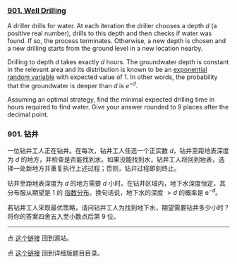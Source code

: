 ### [901. Well Drilling](https://projecteuler.net/problem=901)

A driller drills for water. At each iteration the driller chooses a depth $d$ (a positive real number), drills to this depth and then checks if water was found. If so, the process terminates. Otherwise, a new depth is chosen and a new drilling starts from the ground level in a new location nearby.

Drilling to depth $d$ takes exactly $d$ hours. The groundwater depth is constant in the relevant area and its distribution is known to be an [exponential random variable](https://en.wikipedia.org/wiki/Exponential_distribution) with expected value of $1$. In other words, the probability that the groundwater is deeper than $d$ is $e^{-d}$.

Assuming an optimal strategy, find the minimal expected drilling time in hours required to find water. Give your answer rounded to 9 places after the decimal point.

### 901. 钻井

一位钻井工人正在钻井。在每次，钻井工人任选一个正实数 $d$，钻井至距地表深度为 $d$ 的地方，并检查是否能找到水。如果没能找到水，钻井工人将回到地表，选择一处新地方并重复执行上述过程；否则，钻井过程即刻终止。

钻井至距地表深度为 $d$ 的地方需要 $d$ 小时。在钻井区域内，地下水深度恒定，其分布服从期望是 $1$ 的 [指数分布](https://zh.wikipedia.org/wiki/%E6%8C%87%E6%95%B0%E5%88%86%E5%B8%83)。换句话说，地下水的深度 $> d$ 的概率是 $\mathrm{e}^{-d}$。

若钻井工人采取最优策略，请问钻井工人为找到地下水，期望需要钻井多少小时？将你的答案四舍五入至小数点后第 9 位。

---

点 [这个链接](https://fsy-juruo.github.io/pe-chinese-translation/) 回到源站。

点 [这个链接](https://fsy-juruo.github.io/pe-chinese-translation/detailed_content_archives.html) 回到详细版题目目录。


